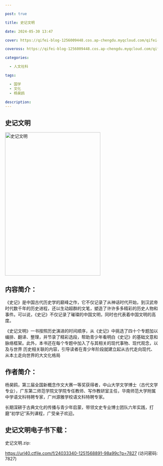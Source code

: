 ```yaml
---

post: true

title: 史记文明

date: 2024-05-30 13:47

cover: https://qifei-blog-1256009448.cos.ap-chengdu.myqcloud.com/qifei-blog/s34458972.jpg

coveross: https://qifei-blog-1256009448.cos.ap-chengdu.myqcloud.com/qifei-blog/s34458972.jpg

categories:

  - 人文社科

tags:

  - 国学
  - 文化
  - 杨昊鸥

description:
---
```


## 史记文明

<img alt="史记文明" class="aligncenter loading" data-was-processed="true" decoding="async" fetchpriority="high" height="471" src="https://qifei-blog-1256009448.cos.ap-chengdu.myqcloud.com/qifei-blog/s34458972.jpg" style="cursor: zoom-in;" width="314"/>

## 内容简介：

《史记》是中国古代历史学的巅峰之作，它不仅记录了从神话时代开始，到汉武帝时代数千年的历史进程，还以生动超群的文笔，塑造了许许多多精彩的历史人物和事件。可以说，《史记》不仅记录了璀璨的中国文明，同时也代表着中国文明的高度。

《史记文明》一书按照历史演进的时间顺序，从《史记》中挑选了四十个专题加以编排、翻译、整理，并节录了精彩选段，帮助青少年看明白《史记》的基础文意和脉络框架。此外，本书还在每个专题中加入了与其相关的现代事物、现代观念，以及与世界 历史相关联的内容，引导读者在青少年阶段就建立起从古代走向现代、从本土走向世界的大文化格局

## 作者简介：

杨昊鸥，第三届全国新概念作文大赛一等奖获得者，中山大学文学博士（古代文学专业），广东第二师范学院文学院专任教师、写作教研室主任，华南师范大学附属中学语文科特聘专家，广州源雅学校语文科特聘专家。

长期深耕于古典文化的传播与青少年启蒙，带领文史专业博士团队六年实践，打磨“初学记”系列课程，广受亲子欢迎。

## 史记文明电子书下载：

史记文明.zip: 

https://url40.ctfile.com/f/24033340-1251568891-98a99c?p=7827 (访问密码: 7827)
